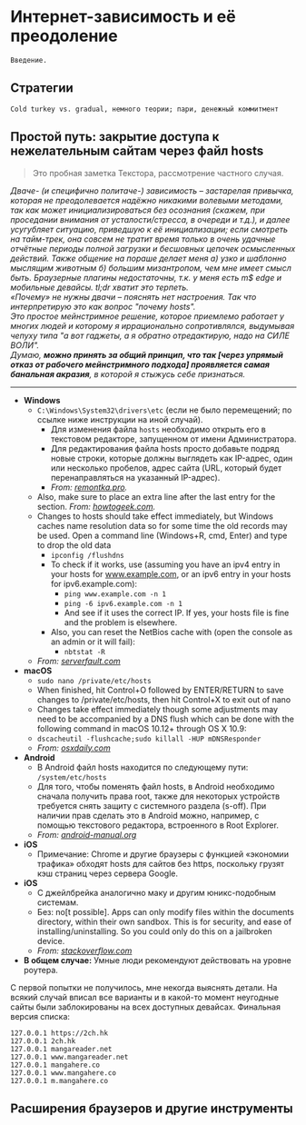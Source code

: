 # Интернет-зависимость и её преодоление
```Введение.```

## Стратегии

```Cold turkey vs. gradual, немного теории; пари, денежный коммитмент```

## Простой путь: закрытие доступа к нежелательным сайтам через файл hosts

> Это пробная заметка Текстора, рассмотрение частного случая.

_Дваче- (и специфично политаче-) зависимость – застарелая привычка, которая не преодолевается надёжно никакими волевыми методами, так как может инициализироваться без осознания (скажем, при проседании внимания от усталости/стресса, в очереди и т.д.), и далее усугубляет ситуацию, приведшую к её инициализации; если смотреть на тайм-трек, она совсем не тратит время только в очень удачные отчётные периоды полной загрузки и бесшовных цепочек осмысленных действий. Также общение на пораше делает меня а) узко и шаблонно мыслящим животным б) большим мизантропом, чем мне имеет смысл быть. Браузерные плагины недостаточны, т.к. у меня есть m$ edge и мобильные девайсы. tl;dr хватит это терпеть.  
«Почему» не нужны двачи – пояснять нет настроения. Так что интерпретирую это как вопрос "почему hosts".  
Это простое мейнстримное решение, которое приемлемо работает у многих людей и которому я иррационально сопротивлялся, выдумывая чепуху типа "а вот гаджеты, а я обратно отредактирую, надо на СИЛЕ ВОЛИ".  
Думаю, **можно принять за общий принцип, что так [через упрямый отказ от рабочего мейнстримного подхода] проявляется самая банальная акразия**, в которой я стыжусь себе признаться._

---

* **Windows**
    * `C:\Windows\System32\drivers\etc` (если не было перемещений; по ссылке ниже инструкции на иной случай).
        * Для изменения файла `hosts` необходимо открыть его в текстовом редакторе, запущенном от имени Администратора.
        * Для редактирования файла hosts просто добавьте подряд новые строки, которые должны выглядеть как IP-адрес, один или несколько пробелов, адрес сайта (URL, который будет перенаправляться на указанный IP-адрес).
        * _From: [remontka.pro](http://remontka.pro/hosts-file-windows-10/)._
    * Also, make sure to place an extra line after the last entry for the section. _From: [howtogeek.com](https://www.howtogeek.com/howto/27350/beginner-geek-how-to-edit-your-hosts-file/)._
    * Changes to hosts should take effect immediately, but Windows caches name resolution data so for some time the old records may be used. Open a command line (Windows+R, cmd, Enter) and type to drop the old data
        * `ipconfig /flushdns`
        * To check if it works, use (assuming you have an ipv4 entry in your hosts for www.example.com, or an ipv6 entry in your hosts for ipv6.example.com):
            * `ping www.example.com -n 1`
            * `ping -6 ipv6.example.com -n 1`
            * And see if it uses the correct IP. If yes, your hosts file is fine and the problem is elsewhere.
        * Also, you can reset the NetBios cache with (open the console as an admin or it will fail):
            * `nbtstat -R`
    * _From: [serverfault.com](https://serverfault.com/questions/452268/hosts-file-ignored-how-to-troubleshoot)_
* **macOS**
    * `sudo nano /private/etc/hosts`
    * When finished, hit Control+O followed by ENTER/RETURN to save changes to /private/etc/hosts, then hit Control+X to exit out of nano
    * Changes take effect immediately though some adjustments may need to be accompanied by a DNS flush which can be done with the following command in macOS 10.12+ through OS X 10.9:
    * `dscacheutil -flushcache;sudo killall -HUP mDNSResponder`
    * _From: [osxdaily.com](http://osxdaily.com/2012/08/07/edit-hosts-file-mac-os-x/)_
* **Android**
    * В Android файл hosts находится по следующему пути: `/system/etc/hosts`
    * Для того, чтобы поменять файл hosts, в Android необходимо сначала получить права root, также для некоторых устройств требуется снять защиту с системного раздела (s-off). При наличии прав сделать это в Android можно, например, с помощью текстового редактора, встроенного в Root Explorer.
    * _From: [android-manual.org](http://android-manual.org/level2/android-hosts-file)_
* **iOS**
    * Примечание: Chrome и другие браузеры с функцией «экономии трафика» обходят hosts для сайтов без https, поскольку грузят кэш страниц через сервера Google. 
* **iOS**
    * C джейлбрейка аналогично маку и другим юникс-подобным системам.
    * Без: no[t possible]. Apps can only modify files within the documents directory, within their own sandbox. This is for security, and ease of installing/uninstalling. So you could only do this on a jailbroken device.
    * _From: [stackoverflow.com](https://stackoverflow.com/questions/4783923/can-i-edit-an-ipads-host-file)_
* **В общем случае:** Умные люди рекомендуют действовать на уровне роутера.

С первой попытки не получилось, мне некогда выяснять детали. На всякий случай вписал все варианты и в какой-то момент неугодные сайты были заблокированы на всех доступных девайсах. Финальная версия списка:

```
127.0.0.1 https://2ch.hk
127.0.0.1 2ch.hk
127.0.0.1 mangareader.net
127.0.0.1 www.mangareader.net
127.0.0.1 mangahere.co
127.0.0.1 www.mangahere.co
127.0.0.1 m.mangahere.co
```

## Расширения браузеров и другие инструменты
